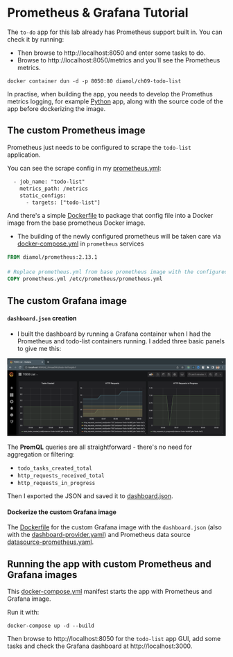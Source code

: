 # Prometheus & Grafana Tutorial

The `to-do` app for this lab already has Prometheus support built in. You can check it by running:

- Then browse to http://localhost:8050 and enter some tasks to do.
- Browse to http://localhost:8050/metrics and you'll see the Prometheus metrics.

```
docker container dun -d -p 8050:80 diamol/ch09-todo-list
```

In practise, when building the app, you needs to develop the Promethus metrics logging, for example [Python](https://www.youtube.com/watch?v=HzEiRwJP6ag) app, along with the source code of the app before dockerizing the image.

## The custom Prometheus image

Prometheus just needs to be configured to scrape the `todo-list` application.

You can see the scrape config in my [prometheus.yml](./prometheus/prometheus.yml):

```
  - job_name: "todo-list"
    metrics_path: /metrics
    static_configs:
      - targets: ["todo-list"]
```

And there's a simple [Dockerfile](./prometheus/Dockerfile) to package that config file into a Docker image from the base prometheus Docker image.

- The building of the newly configured prometheus will be taken care via [docker-compose.yml](./docker-compose.yml) in `prometheus` services

```Dockerfile
FROM diamol/prometheus:2.13.1

# Replace prometheus.yml from base prometheus image with the configured setting for scraping `todo-list` application
COPY prometheus.yml /etc/prometheus/prometheus.yml
```

## The custom Grafana image

#### `dashboard.json` creation

- I built the dashboard by running a Grafana container when I had the Prometheus and todo-list containers running. I added three basic panels to give me this:

![Grafana dashboard for the to-do list app](./dashboard.png)

The **PromQL** queries are all straightforward - there's no need for aggregation or filtering:

- `todo_tasks_created_total`
- `http_requests_received_total`
- `http_requests_in_progress`

Then I exported the JSON and saved it to [dashboard.json](./grafana/dashboard.json).

#### Dockerize the custom Grafana image

The [Dockerfile](./grafana/Dockerfile) for the custom Grafana image with the `dashboard.json` (also with the [dashboard-provider.yaml](./grafana/dashboard-provider.yaml)) and Prometheus data source [datasource-prometheus.yaml](./grafana/dashboard-provider.yaml).

## Running the app with custom Prometheus and Grafana images

This [docker-compose.yml](docker-compose.yml) manifest starts the app with Prometheus and Grafana image.

Run it with:

```
docker-compose up -d --build
```

Then browse to http://localhost:8050 for the `todo-list` app GUI, add some tasks and check the Grafana dashboard at http://localhost:3000.
